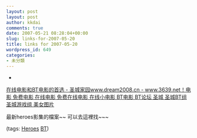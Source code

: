 ```yaml
---
layout: post
layout: post
author: kkdai
comments: true
date: 2007-05-21 08:28:04+00:00
slug: links-for-2007-05-20
title: links for 2007-05-20
wordpress_id: 649
categories:
- 未分類
---
```



	
  * 
		

[在线电影和BT电影的首选 - 圣城家园www.dream2008.cn - www.3639.net！电影 免费电影 在线电影 免费在线电影 在线小电影 BT电影 BT论坛 圣城 圣城BT组 圣城游戏组 美女图片](http://www.dream2008.cn/viewthread.php?tid=102142&extra=page%3D1)


		

最新heroes影集的檔案~~ 可以去這裡找~~~


		

(tags: [Heroes](http://del.icio.us/kkdai/Heroes) [BT](http://del.icio.us/kkdai/BT))


	


